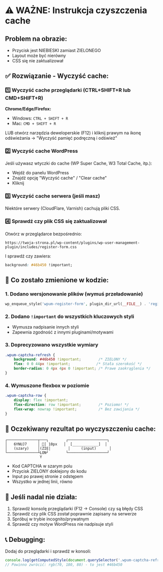 # ⚠️ WAŻNE: Instrukcja czyszczenia cache

## Problem na obrazie:
- Przycisk jest NIEBIESKI zamiast ZIELONEGO
- Layout może być nierówny
- CSS się nie zaktualizował

## ✅ Rozwiązanie - Wyczyść cache:

### 1️⃣ Wyczyść cache przeglądarki (CTRL+SHIFT+R lub CMD+SHIFT+R)

**Chrome/Edge/Firefox:**
- Windows: `CTRL + SHIFT + R`
- Mac: `CMD + SHIFT + R`

LUB otwórz narzędzia deweloperskie (F12) i kliknij prawym na ikonę odświeżania → "Wyczyść pamięć podręczną i odśwież"

### 2️⃣ Wyczyść cache WordPress

Jeśli używasz wtyczki do cache (WP Super Cache, W3 Total Cache, itp.):
- Wejdź do panelu WordPress
- Znajdź opcję "Wyczyść cache" / "Clear cache"
- Kliknij

### 3️⃣ Wyczyść cache serwera (jeśli masz)

Niektóre serwery (CloudFlare, Varnish) cachują pliki CSS.

### 4️⃣ Sprawdź czy plik CSS się zaktualizował

Otwórz w przeglądarce bezpośrednio:
```
https://twoja-strona.pl/wp-content/plugins/wp-user-management-plugin/includes/register-form.css
```

I sprawdź czy zawiera:
```css
background: #46b450 !important;
```

## 🔧 Co zostało zmienione w kodzie:

### 1. Dodano wersjonowanie plików (wymuś przeładowanie)
```php
wp_enqueue_style('wpum-register-form', plugin_dir_url(__FILE__) . 'register-form.css', array(), '2.0.0');
```

### 2. Dodano `!important` do wszystkich kluczowych styli
- Wymusza nadpisanie innych styli
- Zapewnia zgodność z innymi pluginami/motywami

### 3. Doprecyzowano wszystkie wymiary
```css
.wpum-captcha-refresh {
    background: #46b450 !important;        /* ZIELONY */
    flex: 0 0 44px !important;            /* Stała szerokość */
    border-radius: 0 4px 4px 0 !important; /* Prawe zaokrąglenia */
}
```

### 4. Wymuszone flexbox w poziomie
```css
.wpum-captcha-row {
    display: flex !important;
    flex-direction: row !important;        /* Poziomo! */
    flex-wrap: nowrap !important;          /* Bez zawijania */
}
```

## 🎯 Oczekiwany rezultat po wyczyszczeniu cache:

```
┌──────────────┬───┐        ┌──────────────────┐
│   6YNUJ7     │ 🔄│ 10px   │  [____________]  │
│   (szary)    │(ZIE│        │     (input)      │
└──────────────┴LON┘        └──────────────────┘
                Y
```

- Kod CAPTCHA w szarym polu
- Przycisk ZIELONY doklejony do kodu
- Input po prawej stronie z odstępem
- Wszystko w jednej linii, równo

## 🚨 Jeśli nadal nie działa:

1. Sprawdź konsolę przeglądarki (F12 → Console) czy są błędy CSS
2. Sprawdź czy plik CSS został poprawnie zapisany na serwerze
3. Spróbuj w trybie incognito/prywatnym
4. Sprawdź czy motyw WordPress nie nadpisuje styli

## 📞 Debugging:

Dodaj do przeglądarki i sprawdź w konsoli:
```javascript
console.log(getComputedStyle(document.querySelector('.wpum-captcha-refresh')).backgroundColor);
// Powinno zwrócić: rgb(70, 180, 80) - to jest #46b450
```
